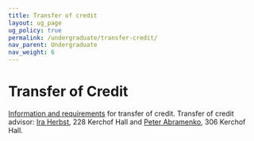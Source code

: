 ```yaml
---
title: Transfer of credit
layout: ug_page
ug_policy: true
permalink: /undergraduate/transfer-credit/
nav_parent: Undergraduate
nav_weight: 6
---
```


<h1 class="mb-3">Transfer of Credit</h1>

<p><a href="http://college.as.virginia.edu/transfer-credit">Information and requirements</a>&nbsp;for transfer of credit. Transfer of credit advisor: <a href="http://www.math.virginia.edu/people/iwh">Ira Herbst</a>, 228&nbsp;Kerchof Hall and <a href="mailto:pa8e@virginia.edu">Peter Abramenko</a>, 306 Kerchof Hall.</p>
